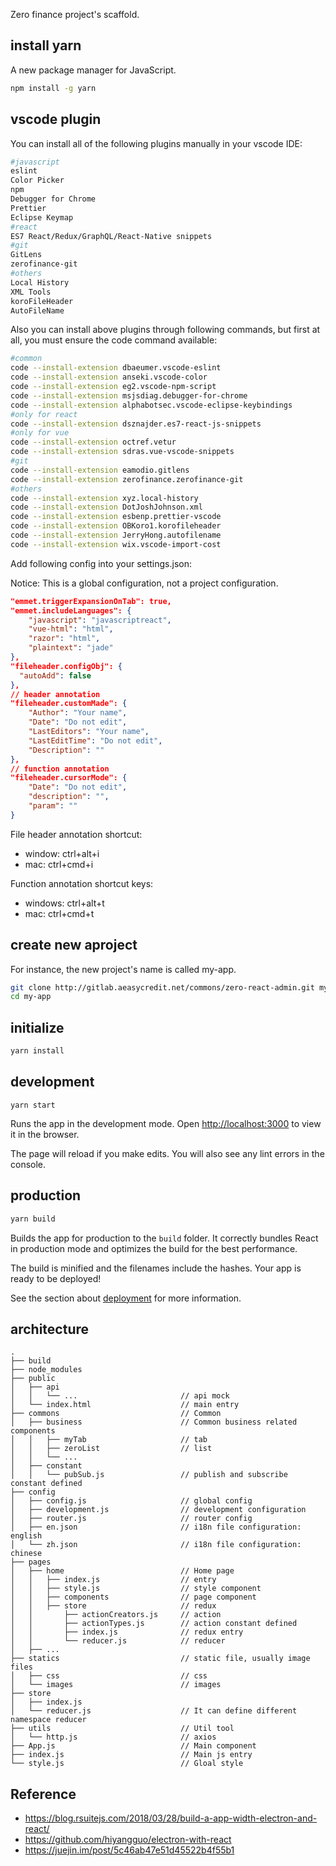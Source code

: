 Zero finance project's scaffold.

## install yarn

A new package manager for JavaScript.

```bash
npm install -g yarn
```

## vscode plugin

You can install all of the following plugins manually in your vscode IDE:

```bash
#javascript
eslint
Color Picker
npm
Debugger for Chrome
Prettier
Eclipse Keymap
#react
ES7 React/Redux/GraphQL/React-Native snippets
#git
GitLens
zerofinance-git
#others
Local History
XML Tools
koroFileHeader
AutoFileName
```

Also you can install above plugins through following commands, but first at all, you must ensure the code command available:

```bash
#common
code --install-extension dbaeumer.vscode-eslint
code --install-extension anseki.vscode-color
code --install-extension eg2.vscode-npm-script
code --install-extension msjsdiag.debugger-for-chrome
code --install-extension alphabotsec.vscode-eclipse-keybindings
#only for react
code --install-extension dsznajder.es7-react-js-snippets
#only for vue
code --install-extension octref.vetur
code --install-extension sdras.vue-vscode-snippets
#git
code --install-extension eamodio.gitlens
code --install-extension zerofinance.zerofinance-git
#others
code --install-extension xyz.local-history
code --install-extension DotJoshJohnson.xml
code --install-extension esbenp.prettier-vscode
code --install-extension OBKoro1.korofileheader
code --install-extension JerryHong.autofilename
code --install-extension wix.vscode-import-cost
```

Add following config into your settings.json:

Notice: This is a global configuration, not a project configuration.

```json
"emmet.triggerExpansionOnTab": true,
"emmet.includeLanguages": {
    "javascript": "javascriptreact",
    "vue-html": "html",
    "razor": "html",
    "plaintext": "jade"
},
"fileheader.configObj": {
  "autoAdd": false
},
// header annotation
"fileheader.customMade": {
    "Author": "Your name",
    "Date": "Do not edit",
    "LastEditors": "Your name",
    "LastEditTime": "Do not edit",
    "Description": ""
},
// function annotation
"fileheader.cursorMode": {
    "Date": "Do not edit",
    "description": "",
    "param": ""
}
```

File header annotation shortcut:

-   window: ctrl+alt+i
-   mac: ctrl+cmd+i

Function annotation shortcut keys:

-   windows: ctrl+alt+t
-   mac: ctrl+cmd+t

## create new aproject

For instance, the new project's name is called my-app.

```bash
git clone http://gitlab.aeasycredit.net/commons/zero-react-admin.git my-app
cd my-app
```

## initialize

```bash
yarn install
```

## development

```
yarn start
```

Runs the app in the development mode. Open [http://localhost:3000](http://localhost:3000) to view it in the browser.

The page will reload if you make edits. You will also see any lint errors in the console.

## production

```bash
yarn build
```

Builds the app for production to the `build` folder. It correctly bundles React in production mode and optimizes the build for the best performance.

The build is minified and the filenames include the hashes. Your app is ready to be deployed!

See the section about [deployment](https://facebook.github.io/create-react-app/docs/deployment) for more information.

## architecture

```
.
├── build
├── node_modules
├── public
│   ├── api
│   │   └── ...                       // api mock
│   └── index.html                    // main entry
├── commons                           // Common
│   ├── business                      // Common business related components
│   │   ├── myTab                     // tab
│   │   ├── zeroList                  // list
│   │   └── ...
│   ├── constant
│   │   └── pubSub.js                 // publish and subscribe constant defined
├── config
│   ├── config.js                     // global config
│   ├── development.js                // development configuration
│   ├── router.js                     // router config
│   ├── en.json                       // i18n file configuration: english
│   └── zh.json                       // i18n file configuration: chinese
├── pages
│   ├── home                          // Home page
│   │   ├── index.js                  // entry
│   │   ├── style.js                  // style component
│   │   ├── components                // page component
│   │   ├── store                     // redux
│   │       ├── actionCreators.js     // action
│   │       ├── actionTypes.js        // action constant defined
│   │       ├── index.js              // redux entry
│   │       └── reducer.js            // reducer
│   ├── ...
├── statics                           // static file, usually image files
│   ├── css                           // css
│   └── images                        // images
├── store
│   ├── index.js
│   └── reducer.js                    // It can define different namespace reducer
├── utils                             // Util tool
│   └── http.js                       // axios
├── App.js                            // Main component
├── index.js                          // Main js entry
└── style.js                          // Gloal style
```

## Reference

-   https://blog.rsuitejs.com/2018/03/28/build-a-app-width-electron-and-react/
-   https://github.com/hiyangguo/electron-with-react
-   https://juejin.im/post/5c46ab47e51d45522b4f55b1
